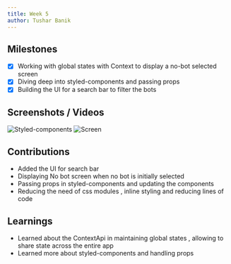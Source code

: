 ```yaml
---
title: Week 5
author: Tushar Banik   
---
```


## Milestones
- [x] Working with global states with Context to display a no-bot selected screen  
- [x] Diving deep into styled-components and passing props 
- [x] Building the UI for a search bar to filter the bots

## Screenshots / Videos 

![Styled-components](https://i.postimg.cc/VNZh10bb/Screenshot-2023-08-09-at-12-55-41-AM.png)
![Screen](https://i.postimg.cc/wThTvg2B/Screenshot-2023-08-09-at-12-54-47-AM.png)

## Contributions

- Added the UI for search bar 
- Displaying No bot screen when no bot is initially selected
- Passing props in styled-components and updating the components
- Reducing the need of css modules , inline styling and reducing lines of code 

## Learnings

- Learned about the ContextApi in maintaining global states , allowing to share state across the entire app 
- Learned more about styled-components and handling props
